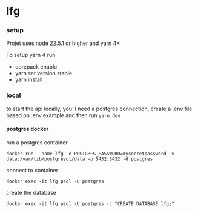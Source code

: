 # lfg

### setup

Projet uses node 22.5.1 or higher and yarn 4+

To setup yarn 4 run

- corepack enable
- yarn set version stable
- yarn install

### local

to start the api locally, you'll need a postgres connection, create a .env file based on .env.example and then run `yarn dev`

#### postgres docker

run a postgres container

`docker run --name lfg -e POSTGRES_PASSWORD=mysecretpassword -v data:/var/lib/postgresql/data -p 5432:5432 -d postgres`

connect to container

`docker exec -it lfg psql -U postgres`

create the database

`docker exec -it lfg psql -U postgres -c "CREATE DATABASE lfg;"`
